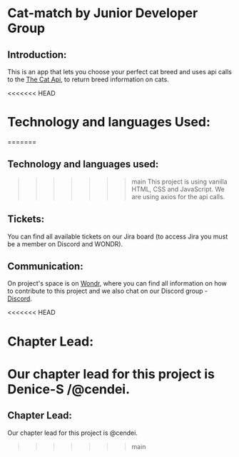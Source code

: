 # Cat-match by Junior Developer Group

## Introduction:
This is an app that lets you choose your perfect cat breed and uses api calls to the [The Cat Api](https://thecatapi.com/),  to return breed information on cats.

<<<<<<< HEAD
# Technology and languages Used:
=======
## Technology and languages used:
>>>>>>> main
This project is using vanilla HTML, CSS and JavaScript. We are using axios for the api calls.

## Tickets:
You can find all available tickets on our Jira board (to access Jira you must be a member on Discord and WONDR).

## Communication:
On project's space is on [Wondr](https://mywondr.co/profile/view/cdd60d10-7ac3-11eb-b163-1fd52740df0d/?invite=1), where you can find all information on how to contribute to this project  and we also chat on our Discord group - [Discord](https://discord.com/invite/HgFaYYADRC).

<<<<<<< HEAD
# Chapter Lead:
Our chapter lead for this project is Denice-S /@cendei.
=======
## Chapter Lead:
Our chapter lead for this project is @cendei.
>>>>>>> main
